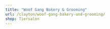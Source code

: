 ```yaml
---
title: "Woof Gang Bakery & Grooming"
url: /clayton/woof-gang-bakery-und-grooming/
shop: Tiersalon
---
```

